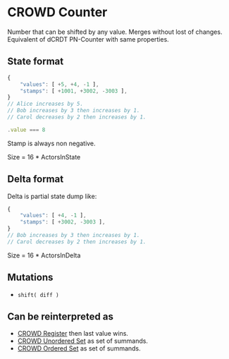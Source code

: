 # CROWD Counter

Number that can be shifted by any value. Merges without lost of changes. Equivalent of dCRDT PN-Counter with same properties.

## State format

```javascript
{
	"values": [ +5, +4, -1 ],
	"stamps": [ +1001, +3002, -3003 ],
}
// Alice increases by 5.
// Bob increases by 3 then increases by 1.
// Carol decreases by 2 then increases by 1.

.value === 8
```

Stamp is always non negative.

Size = 16 * ActorsInState

## Delta format

Delta is partial state dump like:

```javascript
{
	"values": [ +4, -1 ],
	"stamps": [ +3002, -3003 ],
}
// Bob increases by 3 then increases by 1.
// Carol decreases by 2 then increases by 1.
```

Size = 16 * ActorsInDelta

## Mutations

- `shift( diff )`

## Can be reinterpreted as

- [CROWD Register](../reg) then last value wins.
- [CROWD Unordered Set](../set) as set of summands.
- [CROWD Ordered Set](../list) as set of summands.
